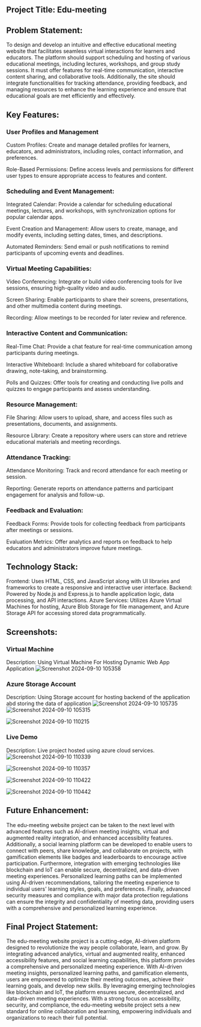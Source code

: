 ## Project Title: Edu-meeting

## Problem Statement:

To design and develop an intuitive and effective educational meeting website that facilitates seamless virtual interactions for learners and educators. The platform should support scheduling and hosting of various educational meetings, including lectures, workshops, and group study sessions. It must offer features for real-time communication, interactive content sharing, and collaborative tools. Additionally, the site should integrate functionalities for tracking attendance, providing feedback, and managing resources to enhance the learning experience and ensure that educational goals are met efficiently and effectively.

## Key Features:

### User Profiles and Management
Custom Profiles: Create and manage detailed profiles for learners, educators, and administrators, including roles, contact information, and preferences.

Role-Based Permissions: Define access levels and permissions for different user types to ensure appropriate access to features and content.
###  Scheduling and Event Management:

Integrated Calendar: Provide a calendar for scheduling educational meetings, lectures, and workshops, with synchronization options for popular calendar apps.

Event Creation and Management: Allow users to create, manage, and modify events, including setting dates, times, and descriptions.

Automated Reminders: Send email or push notifications to remind participants of upcoming events and deadlines.
### Virtual Meeting Capabilities:

Video Conferencing: Integrate or build video conferencing tools for live sessions, ensuring high-quality video and audio.

Screen Sharing: Enable participants to share their screens, presentations, and other multimedia content during meetings.

Recording: Allow meetings to be recorded for later review and reference.
### Interactive Content and Communication:

Real-Time Chat: Provide a chat feature for real-time communication among participants during meetings.

Interactive Whiteboard: Include a shared whiteboard for collaborative drawing, note-taking, and brainstorming.

Polls and Quizzes: Offer tools for creating and conducting live polls and quizzes to engage participants and assess understanding.
### Resource Management:

File Sharing: Allow users to upload, share, and access files such as presentations, documents, and assignments.

Resource Library: Create a repository where users can store and retrieve educational materials and meeting recordings.
### Attendance Tracking:

Attendance Monitoring: Track and record attendance for each meeting or session.

Reporting: Generate reports on attendance patterns and participant engagement for analysis and follow-up.
### Feedback and Evaluation:

Feedback Forms: Provide tools for collecting feedback from participants after meetings or sessions.

Evaluation Metrics: Offer analytics and reports on feedback to help educators and administrators improve future meetings.

## Technology Stack:
Frontend: Uses HTML, CSS, and JavaScript along with UI libraries and frameworks to create a responsive and interactive user interface.
Backend: Powered by Node.js and Express.js to handle application logic, data processing, and API interactions.
Azure Services: Utilizes Azure Virtual Machines for hosting, Azure Blob Storage for file management, and Azure Storage API for accessing stored data programmatically.

## Screenshots:

### Virtual Machine
Description: Using Virtual Machine For Hosting Dynamic Web App Application
![Screenshot 2024-09-10 105358](https://github.com/user-attachments/assets/232a8dd8-22b4-455b-ac2f-da31d892fed2)

### Azure Storage Account
Description: Using Storage account for hosting backend of the application abd storing the data of application
![Screenshot 2024-09-10 105735](https://github.com/user-attachments/assets/1edc9ba6-df78-4ca9-a7d0-95d20c35b40f)
![Screenshot 2024-09-10 105315](https://github.com/user-attachments/assets/9e0efa00-71e3-4444-8b22-eb25f4ed6c54)

![Screenshot 2024-09-10 110215](https://github.com/user-attachments/assets/e25711f4-e1d2-4562-b1e3-aaa4696c8de6)

### Live Demo
Description: Live project hosted using azure cloud services.
![Screenshot 2024-09-10 110339](https://github.com/user-attachments/assets/45fc912b-91d0-4f57-a4a2-62302145abf8)

![Screenshot 2024-09-10 110357](https://github.com/user-attachments/assets/a14a7dd2-7e57-4888-b24b-e4e8e282ddba)

![Screenshot 2024-09-10 110422](https://github.com/user-attachments/assets/edfa7c31-8a62-4896-8f9f-a4c516f8997e)

![Screenshot 2024-09-10 110442](https://github.com/user-attachments/assets/6fc73135-4e14-450a-aada-e246a9a1e7f2)

 ## Future Enhancement:
 
 The edu-meeting website project can be taken to the next level with advanced features such as AI-driven meeting insights, virtual and augmented reality integration, and enhanced accessibility features. Additionally, a social learning platform can be developed to enable users to connect with peers, share knowledge, and collaborate on projects, with gamification elements like badges and leaderboards to encourage active participation. Furthermore, integration with emerging technologies like blockchain and IoT can enable secure, decentralized, and data-driven meeting experiences. Personalized learning paths can be implemented using AI-driven recommendations, tailoring the meeting experience to individual users' learning styles, goals, and preferences. Finally, advanced security measures and compliance with major data protection regulations can ensure the integrity and confidentiality of meeting data, providing users with a comprehensive and personalized learning experience.

## Final Project Statement:
 
 The edu-meeting website project is a cutting-edge, AI-driven platform designed to revolutionize the way people collaborate, learn, and grow. By integrating advanced analytics, virtual and augmented reality, enhanced accessibility features, and social learning capabilities, this platform provides a comprehensive and personalized meeting experience. With AI-driven meeting insights, personalized learning paths, and gamification elements, users are empowered to optimize their meeting outcomes, achieve their learning goals, and develop new skills. By leveraging emerging technologies like blockchain and IoT, the platform ensures secure, decentralized, and data-driven meeting experiences. With a strong focus on accessibility, security, and compliance, the edu-meeting website project sets a new standard for online collaboration and learning, empowering individuals and organizations to reach their full potential.
 
